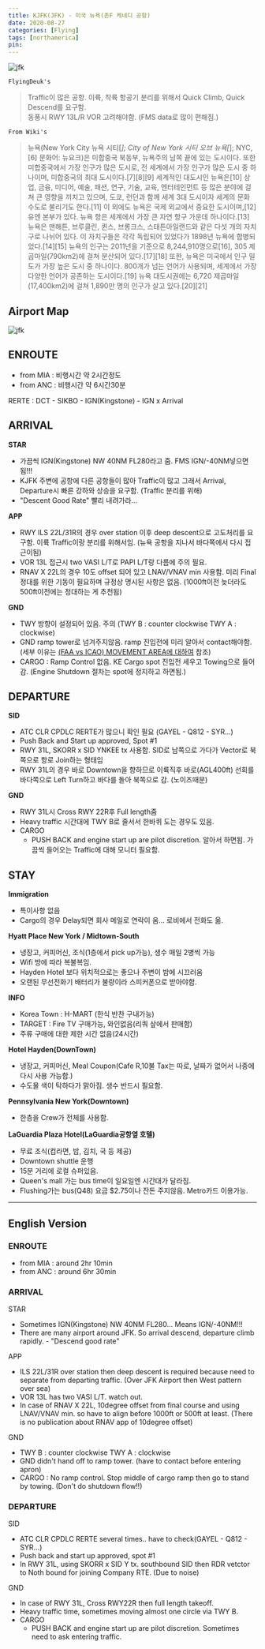 ```yaml
---
title: KJFK(JFK) - 미국 뉴욕(존F 케네디 공항)
date: 2020-08-27
categories: [Flying]
tags: [northamerica]
pin:
---
```


![jfk](/img/flying/airport/jfk.jpg)

`FlyingDeuk's`
>Traffic이 많은 공항. 이륙, 착륙 항공기 분리를 위해서 Quick Climb, Quick Descend를 요구함. <br>
동풍시 RWY 13L/R VOR 고려해야함. (FMS data로 많이 편해짐.)

`From Wiki's`
>뉴욕(New York City 뉴욕 시티[*]; City of New York 시티 오브 뉴욕[*]; NYC,[6] 문화어: 뉴요크)은 미합중국 북동부, 뉴욕주의 남쪽 끝에 있는 도시이다. 또한 미합중국에서 가장 인구가 많은 도시로, 전 세계에서 가장 인구가 많은 도시 중 하나이며, 미합중국의 최대 도시이다.[7][8][9] 세계적인 대도시인 뉴욕은[10] 상업, 금융, 미디어, 예술, 패션, 연구, 기술, 교육, 엔터테인먼트 등 많은 분야에 걸쳐 큰 영향을 끼치고 있으며, 도쿄, 런던과 함께 세계 3대 도시이자 세계의 문화 수도로 불리기도 한다.[11] 이 외에도 뉴욕은 국제 외교에서 중요한 도시이며,[12] 유엔 본부가 있다.
뉴욕 항은 세계에서 가장 큰 자연 항구 가운데 하나이다.[13] 뉴욕은 맨해튼, 브루클린, 퀸스, 브롱크스, 스태튼아일랜드와 같은 다섯 개의 자치구로 나뉘어 있다. 이 자치구들은 각각 독립되어 있었다가 1898년 뉴욕에 합병되었다.[14][15] 뉴욕의 인구는 2011년을 기준으로 8,244,910명으로[16], 305 제곱마일(790km2)에 걸쳐 분산되어 있다.[17][18] 또한, 뉴욕은 미국에서 인구 밀도가 가장 높은 도시 중 하나이다. 800개가 넘는 언어가 사용되며, 세계에서 가장 다양한 언어가 공존하는 도시이다.[19] 뉴욕 대도시권에는 6,720 제곱마일(17,400km2)에 걸쳐 1,890만 명의 인구가 살고 있다.[20][21]

## Airport Map
![jfk](/img/flying/airport/jfk_ap.jpg)

## ENROUTE
- from MIA : 비행시간 약 2시간정도
- from ANC : 비행시간 약 6시간30분

RERTE : DCT - SIKBO - IGN(Kingstone) - IGN x Arrival

## ARRIVAL
**STAR**
- 가끔씩 IGN(Kingstone) NW 40NM FL280라고 줌. FMS IGN/-40NM넣으면 됨!!!
- KJFK 주변에 공항에 다른 공항들이 많아 Traffic이 많고 그래서 Arrival, Departure시 빠른 강하와 상승을 요구함. (Traffic 분리를 위해)
- "Descent Good Rate" 빨리 내려가라...

**APP**
- RWY ILS 22L/31R의 경우 over station 이후 deep descent으로 고도처리를 요구함. 이륙 Traffic이랑 분리를 위해서임. (뉴욕 공항을 지나서 바다쪽에서 다시 접근이됨)
- VOR 13L 접근시 two VASI L/T로 PAPI L/T랑 다름에 주의 필요.
- RNAV X 22L의 경우 10도 offset 되어 있고 LNAV/VNAV min 사용함. 미리 Final 정대를 위한 기동이 필요하며 규정상 명시된 사항은 없음. (1000ft이전 늦더라도 500ft이전에는 정대하는 게 추천됨)

**GND**
- TWY 방향이 설정되어 있음. 주의 (TWY B : counter clockwise  TWY A : clockwise)
- GND ramp tower로 넘겨주지않음. ramp 진입전에 미리 알아서 contact해야함. (세부 이유는 [(FAA vs ICAO) MOVEMENT AREA에 대하여](/posts/movement/) 참조)
- CARGO : Ramp Control 없음. KE Cargo spot 진입전 세우고 Towing으로 들어감. (Engine Shutdown 절차는 spot에 정지하고 하면됨.)

## DEPARTURE
**SID**
- ATC CLR CPDLC RERTE가 많으니 확인 필요 (GAYEL - Q812 - SYR...)
- Push Back and Start up approved, Spot #1
- RWY 31L, SKORR x SID YNKEE tx 사용함. SID로 남쪽으로 가다가 Vector로 북쪽으로 항로 Join하는 형태임
- RWY 31L의 경우 바로 Downtown을 향하므로 이륙직후 바로(AGL400ft) 선회를 바다쪽으로 Left Turn하고 바다를 돌아 북쪽으로 감. (노이즈때문)

**GND**
- RWY 31L시 Cross RWY 22R후 Full length줌
- Heavy traffic 시간대에 TWY B로 줄서서 한바퀴 도는 경우도 있음.
- CARGO
  - PUSH BACK and engine start up are pilot discretion. 알아서 하면됨. 가끔씩 들어오는 Traffic에 대해 모니터 필요함.

## STAY
**Immigration**
- 특이사항 없음
- Cargo의 경우 Delay되면 회사 메일로 연락이 옴... 로비에서 전화도 옮.

**Hyatt Place New York / Midtown-South**
- 냉장고, 커피머신, 조식(1층에서 pick up가능), 생수 매일 2병씩 가능
- Wifi 방에 따라 복불복임.
- Hayden Hotel 보다 위치적으로는 좋으나 주변이 밤에 시끄러움
- 오랜된 무선전화기 배터리가 불량이라 스피커폰으로 받아야함.

**INFO**
- Korea Town : H-MART (한식 반찬 구내가능)
- TARGET : Fire TV 구매가능, 와인없음(리쿼 샆에서 판매함)
- 주류 구매에 대한 제한 시간 없음(24시간)

**Hotel Hayden(DownTown)**
- 냉장고, 커피머신, Meal Coupon(Cafe R,10불 Tax는 따로, 날짜가 없어서 나중에 다시 사용 가능함.)
- 수도물 색이 탁하다가 맑아짐. 생수 반드시 필요함.

**Pennsylvania New York(Downtown)**
- 한층을 Crew가 전체를 사용함.

**LaGuardia Plaza Hotel(LaGuardia공항옆 호텔)**
- 무료 조식(컵라면, 밥, 김치, 국 등 제공)
- Downtown shuttle 운행
- 15분 거리에 로컬 슈퍼있음.
- Queen's mall 가는 bus time이 일요일엔 시간대가 달라짐.
- Flushing가는 bus(Q48) 요금 $2.75이나 잔돈 주지않음. Metro카드 이용가능.

--------

## English Version

### ENROUTE
- from MIA : around 2hr 10min
- from ANC : around 6hr 30min

### ARRIVAL
STAR
- Sometimes IGN(Kingstone) NW 40NM FL280... Means IGN/-40NM!!!
- There are many airport around JFK. So arrival descend, departure climb rapidly. - "Descend good rate"

APP
- ILS 22L/31R over station then deep descent is required because need to separate from departing traffic. (Over JFK Airport then West pattern over sea)
- VOR 13L has two VASI L/T. watch out.
- In case of RNAV X 22L, 10degree offset from final course and using LNAV/VNAV min. so have to align before 1000ft or 500ft at least. (There is no publication about RNAV app of 10degree offset)


GND
- TWY B : counter clockwise  TWY A : clockwise
- GND didn't hand off to ramp tower. (have to contact before entering apron)
- CARGO : No ramp control. Stop middle of cargo ramp then go to stand by towing. (Don't do shutdown flow!!)


### DEPARTURE
SID
- ATC CLR CPDLC RERTE several times.. have to check(GAYEL - Q812 - SYR...)
- Push back and start up approved, spot #1
- In RWY 31L, using SKORR x SID Y tx. southbound SID then RDR vetctor to Noth bound for joining Company RTE.
(Due to noise)

GND
- In case of RWY 31L, Cross RWY22R then full length takeoff.
- Heavy traffic time, sometimes moving almost one circle via TWY B.
- CARGO
  - PUSH BACK and engine start up are pilot discretion. Sometimes need to ask entering traffic.
